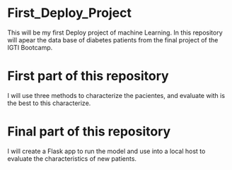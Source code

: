 # First_Deploy_Project

This will be my first Deploy project of machine Learning.
In this repository will apear the data base of diabetes patients from the final project of the IGTI Bootcamp.

# First part of this repository

I will use three methods to characterize the pacientes, and evaluate with is the best to this characterize.

# Final part of this repository

I will create a Flask app to run the model and use into a local host to evaluate the characteristics of new patients.

